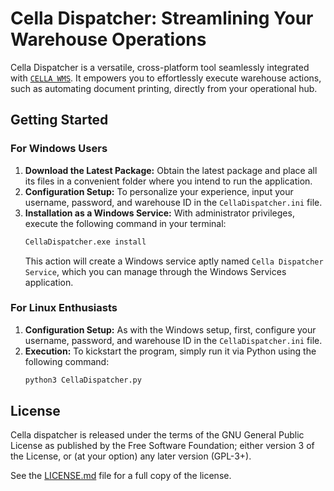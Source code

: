 # Cella Dispatcher: Streamlining Your Warehouse Operations

Cella Dispatcher is a versatile, cross-platform tool seamlessly integrated with [`CELLA WMS`](https://github.com/Groupe-Klocel/cella-frontend). It empowers you to effortlessly execute warehouse actions, such as automating document printing, directly from your operational hub.

## Getting Started

### For Windows Users
1. **Download the Latest Package:** Obtain the latest package and place all its files in a convenient folder where you intend to run the application.
2. **Configuration Setup:** To personalize your experience, input your username, password, and warehouse ID in the `CellaDispatcher.ini` file.
3. **Installation as a Windows Service:** With administrator privileges, execute the following command in your terminal:
   ```bash
   CellaDispatcher.exe install
   ```
   This action will create a Windows service aptly named `Cella Dispatcher Service`, which you can manage through the Windows Services application.

### For Linux Enthusiasts
1. **Configuration Setup:** As with the Windows setup, first, configure your username, password, and warehouse ID in the `CellaDispatcher.ini` file.
2. **Execution:** To kickstart the program, simply run it via Python using the following command:
   ```bash
   python3 CellaDispatcher.py
   ```

## License
Cella dispatcher is released under the terms of the GNU General Public License as published by the Free Software Foundation; either version 3 of the License, or (at your option) any later version (GPL-3+).

See the [LICENSE.md](LICENSE.md) file for a full copy of the license.

